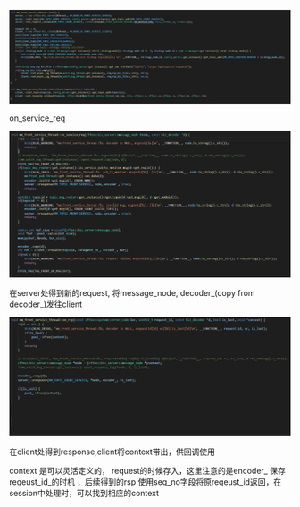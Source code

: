 ![image-20210520145642377](sub_pub_front中继.assets/image-20210520145642377-1621493809952.png)

on_service_req

![image-20210520145908832](sub_pub_front中继.assets/image-20210520145908832-1621493950852.png)

在server处得到新的request, 将message_node,  decoder_(copy from decoder_)发往client





![image-20210520151218409](sub_pub_front中继.assets/image-20210520151218409-1621494742140.png)

在client处得到response,client将context带出，供回调使用



context 是可以灵活定义的， request的时候存入，这里注意的是encoder_ 保存reqeust_id_的时机 ，后续得到的rsp 使用seq_no字段将原reqeust_id返回，在session中处理时，可以找到相应的context

